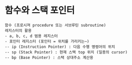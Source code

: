 # 함수와 스택 포인터


    함수 (프로시져 procedure 또는 서브루틴 subroutine)
    레지스터의 활용
    - a, b, c, d 범용 레지스터
    - 포인터 레지스터 (포인터 = 위치를 가리키는~)
    -- ip (Instruction Pointer) : 다음 수행 명령어의 위치
    -- sp (Stack Pointer) : 현재 스택 top 위치 (일종의 cursor)
    -- bp (Base Pointer) : 스택 상대주소 계산용